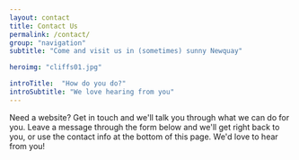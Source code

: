 ```yaml
---
layout: contact
title: Contact Us
permalink: /contact/
group: "navigation"
subtitle: "Come and visit us in (sometimes) sunny Newquay"

heroimg: "cliffs01.jpg"

introTitle:  "How do you do?"
introSubtitle: "We love hearing from you"
---
```


Need a website? Get in touch and we'll talk you through what we can do for you. Leave a message through the form below and we'll get right back to you, or use the contact info at the bottom of this page. We'd love to hear from you!
